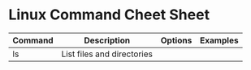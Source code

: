 # **Linux Command Cheet Sheet**
|Command|Description|Options|Examples|
|-------|-----------|-------|--------|
|ls     |List files and directories|
